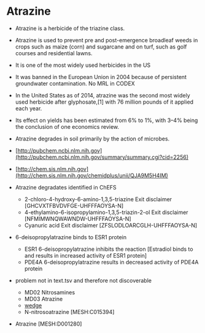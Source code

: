 
# Atrazine

- Atrazine is a herbicide of the triazine class. 
- Atrazine is used to prevent pre and post-emergence broadleaf weeds in crops such as maize (corn) and sugarcane and on turf, such as golf courses and residential lawns.
- It is one of the most widely used herbicides in the US
- It was banned in the European Union in 2004 because of persistent groundwater contamination.
  No MRL in CODEX
- In the United States as of 2014, atrazine was the second most widely used herbicide after glyphosate,[1] with 76 million pounds of it applied each year.
- Its effect on yields has been estimated from 6% to 1%, with 3–4% being the conclusion of one economics review.
- Atrazine degrades in soil primarily by the action of microbes.

- [http://pubchem.ncbi.nlm.nih.gov](http://pubchem.ncbi.nlm.nih.gov/summary/summary.cgi?cid=2256)
- [http://chem.sis.nlm.nih.gov](http://chem.sis.nlm.nih.gov/chemidplus/unii/QJA9M5H4IM)

- Atrazine degradates identified in ChEFS
  - 2-chloro-4-hydroxy-6-amino-1,3,5-triazine Exit disclaimer [GHCVXTFBVDVFGE-UHFFFAOYSA-N]
  - 4-ethylamino-6-isopropylamino-1,3,5-triazin-2-ol Exit disclaimer [NFMIMWNQWAWNDW-UHFFFAOYSA-N]
  - Cyanuric acid Exit disclaimer [ZFSLODLOARCGLH-UHFFFAOYSA-N]

- 6-deisopropylatrazine binds to ESR1 protein
  - ESR1 	6-deisopropylatrazine inhibits the reaction [Estradiol binds to and results in increased activity of ESR1 protein]
  - PDE4A 	6-deisopropylatrazine results in decreased activity of PDE4A protein

- problem	not in text.tsv and therefore not discoverable
  - MD02	Nitrosamines
  - MD03	Atrazine
  - [wedge](https://wedge.ontomatica.io/ChEMATIC_-_19-09-06/Wedge?q=facet_MD_02:68109733)
  - N-nitrosoatrazine [MESH:C015394]

- Atrazine [MESH:D001280]


